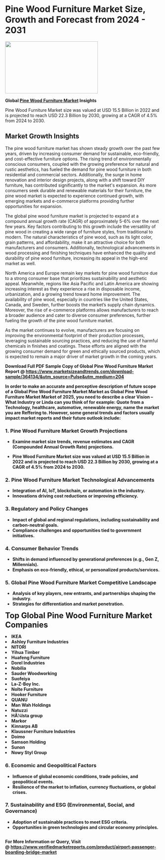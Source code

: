 <H1>Pine Wood Furniture Market Size, Growth and Forecast from 2024 - 2031</H1><img class="aligncenter size-medium wp-image-584254" src="https://thirdeyenews.in/wp-content/uploads/2024/09/Global-Market-Research-300x168.jpeg" alt="" width="300" height="168" /><p><strong>Global&nbsp;<a href="https://www.marketsizeandtrends.com/download-sample/364134/&amp;utm_source=Pulse&amp;utm_medium=204">Pine Wood Furniture Market</a> Insights</strong></p><p>Pine Wood Furniture Market size was valued at USD 15.5 Billion in 2022 and is projected to reach USD 22.3 Billion by 2030, growing at a CAGR of 4.5% from 2024 to 2030.</p><p><h2>Market Growth Insights</h2> <p>The pine wood furniture market has shown steady growth over the past few years, driven by increasing consumer demand for sustainable, eco-friendly, and cost-effective furniture options. The rising trend of environmentally conscious consumers, coupled with the growing preference for natural and rustic aesthetics, has fueled the demand for pine wood furniture in both residential and commercial sectors. Additionally, the surge in home renovation and interior design projects, along with a shift toward DIY furniture, has contributed significantly to the market's expansion. As more consumers seek durable and renewable materials for their furniture, the pine wood market is expected to experience continued growth, with emerging markets and e-commerce platforms providing further opportunities for expansion.</p> <p><strong></strong></p> <p>The global pine wood furniture market is projected to expand at a compound annual growth rate (CAGR) of approximately 5-6% over the next few years. Key factors contributing to this growth include the versatility of pine wood in creating a wide range of furniture styles, from traditional to modern. The natural characteristics of pine wood, such as its light color, grain patterns, and affordability, make it an attractive choice for both manufacturers and consumers. Additionally, technological advancements in wood processing and finishing techniques have enhanced the quality and durability of pine wood furniture, increasing its appeal in the high-end market as well.</p> <p>North America and Europe remain key markets for pine wood furniture due to a strong consumer base that prioritizes sustainability and aesthetic appeal. Meanwhile, regions like Asia Pacific and Latin America are showing increasing interest as they experience a rise in disposable income, urbanization, and a growing trend toward home improvement. The availability of pine wood, especially in countries like the United States, Canada, and Sweden, further boosts the market’s supply chain dynamics. Moreover, the rise of e-commerce platforms allows manufacturers to reach a broader audience and cater to diverse consumer preferences, further fueling the growth of the pine wood furniture market.</p> <p>As the market continues to evolve, manufacturers are focusing on improving the environmental footprint of their production processes, leveraging sustainable sourcing practices, and reducing the use of harmful chemicals in finishes and coatings. These efforts are aligned with the growing consumer demand for green and ethically sourced products, which is expected to remain a major driver of market growth in the coming years.</p> <p><strong></p><p><span class=""><strong>Download Full PDF Sample Copy of Global Pine Wood Furniture Market Report</strong> @ <a href="https://www.marketsizeandtrends.com/download-sample/364134/&amp;utm_source=Pulse&amp;utm_medium=204" target="_blank">https://www.marketsizeandtrends.com/download-sample/364134/&amp;utm_source=Pulse&amp;utm_medium=204</a></span></p><p>In order to make an accurate and perceptive description of future scope of a Global&nbsp;Pine Wood Furniture Market Market as Global&nbsp;Pine Wood Furniture Market Market of 2025, you need to describe a clear Vision &ndash; What Industry or Linda can you think of for example: Quote from a Technology, healthcare, automotive, renewable energy, name the market you are Reffering to. However, some general trends and factors usually impact market reports and their future outlook include:</p><h3>1.&nbsp;<strong>Pine Wood Furniture Market Growth Projections</strong></h3><ul><li>Examine market size trends, revenue estimates and CAGR (Compounded Annual Growth Rate) projections.</li><li><p>Pine Wood Furniture Market size was valued at USD 15.5 Billion in 2022 and is projected to reach USD 22.3 Billion by 2030, growing at a CAGR of 4.5% from 2024 to 2030.</p></li></ul><h3>2.&nbsp;<strong>Pine Wood Furniture Market Technological Advancements</strong></h3><ul><li>Integration of AI, IoT, blockchain, or automation in the industry.</li><li>Innovations driving cost reductions or improving efficiency.</li></ul><h3>3.&nbsp;<strong>Regulatory and Policy Changes</strong></h3><ul><li>Impact of global and regional regulations, including sustainability and carbon-neutral goals.</li><li>Compliance challenges and opportunities tied to government initiatives.</li></ul><h3>4.&nbsp;<strong>Consumer Behavior Trends</strong></h3><ul><li>Shifts in demand influenced by generational preferences (e.g., Gen Z, Millennials).</li><li>Emphasis on eco-friendly, ethical, or personalized products/services.</li></ul><h3>5.&nbsp;<strong>Global Pine Wood Furniture Market Competitive Landscape</strong></h3><ul><li>Analysis of key players, new entrants, and partnerships shaping the industry.</li><li>Strategies for differentiation and market penetration.</li></ul><p data-pm-slice="1 1 []"><span style="color: inherit; font-family: inherit; font-size: 25px;">Top Global Pine Wood Furniture Market Companies</span></p><div class="" data-test-id=""><p><li>IKEA</li><li> Ashley Furniture Industries</li><li> NITORI</li><li> Yihua Timber</li><li> Huafeng Furniture</li><li> Dorel Industries</li><li> Nobilia</li><li> Sauder Woodworking</li><li> Suofeiya</li><li> La-Z-Boy Inc.</li><li> Nolte Furniture</li><li> Hooker Furniture</li><li> QUANU</li><li> Man Wah Holdings</li><li> Natuzzi</li><li> HÃ¼lsta group</li><li> Markor</li><li> Kinnarps AB</li><li> Klaussner Furniture Industries</li><li> Doimo</li><li> Samson Holding</li><li> Sunon</li><li> Nowy Styl Group</li></p></div><h3>6.&nbsp;<strong>Economic and Geopolitical Factors</strong></h3><ul><li>Influence of global economic conditions, trade policies, and geopolitical events.</li><li>Resilience of the market to inflation, currency fluctuations, or global crises.</li></ul><h3>7.&nbsp;<strong>Sustainability and ESG (Environmental, Social, and Governance)</strong></h3><ul><li>Adoption of sustainable practices to meet ESG criteria.</li><li>Opportunities in green technologies and circular economy principles.</li></ul><h2><strong style="font-size: 14px;">For More Information or Query, Visit @&nbsp;</strong><a style="background-color: #ffffff; font-size: 14px;" href="https://www.marketsizeandtrends.com/report/pine-wood-furniture-market/" target="_blank">https://www.verifiedmarketreports.com/product/airport-passenger-boarding-bridge-market</a></h2>
